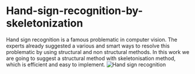 # Hand-sign-recognition-by-skeletonization
Hand sign recognition is a famous problematic in computer vision. The experts already suggested a various and smart ways to resolve this problematic by using structural and non structural methods. In this work we are going to suggest a structural method with skeletonisation method, which is efficient and easy to implement.
![Hand sign recognition](https://user-images.githubusercontent.com/62453226/172069526-a3da02f3-3a64-4f6b-8b09-131294387860.png)

